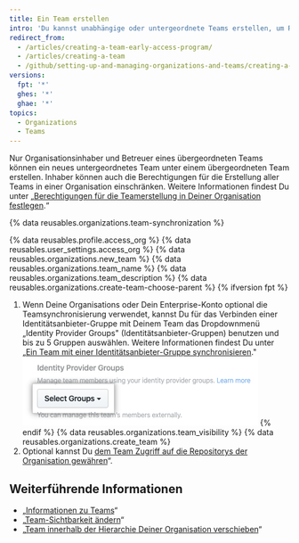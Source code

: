 ```yaml
---
title: Ein Team erstellen
intro: 'Du kannst unabhängige oder untergeordnete Teams erstellen, um Repository-Berechtigungen und Erwähnungen für Personengruppen zu verwalten.'
redirect_from:
  - /articles/creating-a-team-early-access-program/
  - /articles/creating-a-team
  - /github/setting-up-and-managing-organizations-and-teams/creating-a-team
versions:
  fpt: '*'
  ghes: '*'
  ghae: '*'
topics:
  - Organizations
  - Teams
---
```


Nur Organisationsinhaber und Betreuer eines übergeordneten Teams können ein neues untergeordnetes Team unter einem übergeordneten Team erstellen. Inhaber können auch die Berechtigungen für die Erstellung aller Teams in einer Organisation einschränken. Weitere Informationen findest Du unter „[Berechtigungen für die Teamerstellung in Deiner Organisation festlegen](/articles/setting-team-creation-permissions-in-your-organization).“

{% data reusables.organizations.team-synchronization %}

{% data reusables.profile.access_org %}
{% data reusables.user_settings.access_org %}
{% data reusables.organizations.new_team %}
{% data reusables.organizations.team_name %}
{% data reusables.organizations.team_description %}
{% data reusables.organizations.create-team-choose-parent %}
{% ifversion fpt %}
1. Wenn Deine Organisations oder Dein Enterprise-Konto optional die Teamsynchronisierung verwendet, kannst Du für das Verbinden einer Identitätsanbieter-Gruppe mit Deinem Team das Dropdownmenü „Identity Provider Groups" (Identitätsanbieter-Gruppen) benutzen und bis zu 5 Gruppen auswählen. Weitere Informationen findest Du unter „[Ein Team mit einer Identitätsanbieter-Gruppe synchronisieren](/organizations/organizing-members-into-teams/synchronizing-a-team-with-an-identity-provider-group)." ![Dropdownmenü zur Auswahl einer Identitätsanbieter-Gruppe](/assets/images/help/teams/choose-an-idp-group.png)
{% endif %}
{% data reusables.organizations.team_visibility %}
{% data reusables.organizations.create_team %}
9. Optional kannst Du [dem Team Zugriff auf die Repositorys der Organisation gewähren](/articles/managing-team-access-to-an-organization-repository)“.

## Weiterführende Informationen

- „[Informationen zu Teams](/articles/about-teams)“
- „[Team-Sichtbarkeit ändern](/articles/changing-team-visibility)“
- „[Team innerhalb der Hierarchie Deiner Organisation verschieben](/articles/moving-a-team-in-your-organization-s-hierarchy)“
